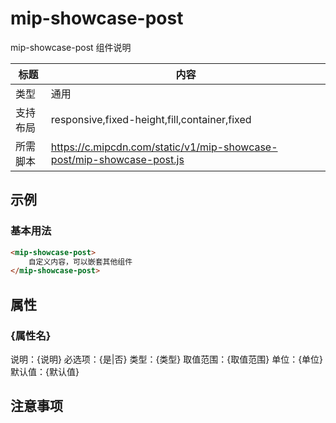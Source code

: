 # mip-showcase-post

mip-showcase-post 组件说明

标题|内容
----|----
类型|通用
支持布局|responsive,fixed-height,fill,container,fixed
所需脚本|https://c.mipcdn.com/static/v1/mip-showcase-post/mip-showcase-post.js

## 示例

### 基本用法
```html
<mip-showcase-post>
    自定义内容，可以嵌套其他组件
</mip-showcase-post>
```

## 属性

### {属性名}

说明：{说明}
必选项：{是|否}
类型：{类型}
取值范围：{取值范围}
单位：{单位}
默认值：{默认值}

## 注意事项

